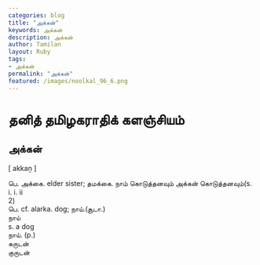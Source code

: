 ```yaml
---  
categories: blog  
title: "அக்கன்"
keywords: அக்கன்  
description: அக்கன்
author: Tamilan  
layout: Ruby  
tags:     
- அக்கன்
permalink: "அக்கன்"  
featured: /images/noolkal_96_6.png  
--- 
```

# தனித் தமிழகராதிக் களஞ்சியம்
## அக்கன்

[ akkaṉ ]  
  
பெ. அக்கை. elder sister; தமக்கை. நாம் கொடுத்தனவும் அக்கன் கொடுத்தனவும்(s. i. i. ii  
2)  
பெ. cf. alarka. dog; நாய்.(சூடா.)  
நாய்  
s. a dog  
நாய். (p.)  
கருடன்  
குருடன்